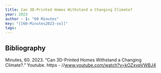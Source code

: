 ```yaml
---
title: Can 3D-Printed Homes Withstand a Changing Climate?
year: 2023
author - 1: "60 Minutes"
key: "[[60-Minutes2023-so]]"
tags:
---
```


## Bibliography
Minutes, 60. 2023. “Can 3D-Printed Homes Withstand a Changing Climate?.” Youtube. https - //www.youtube.com/watch?v=kOZxvpVWBJ4